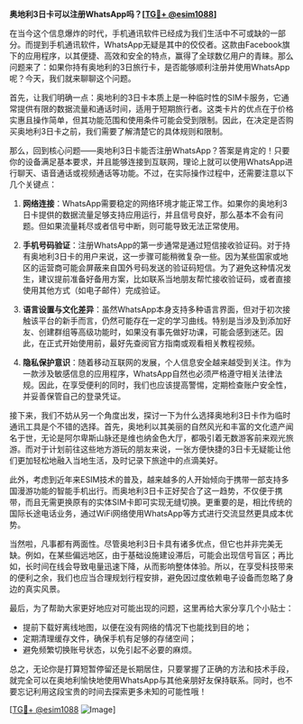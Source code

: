 **奥地利3日卡可以注册WhatsApp吗？[[TG💪+ @esim1088](https://t.me/s/esim1088)]**

在当今这个信息爆炸的时代，手机通讯软件已经成为我们生活中不可或缺的一部分。而提到手机通讯软件，WhatsApp无疑是其中的佼佼者。这款由Facebook旗下的应用程序，以其便捷、高效和安全的特点，赢得了全球数亿用户的青睐。那么问题来了：如果你持有奥地利的3日旅行卡，是否能够顺利注册并使用WhatsApp呢？今天，我们就来聊聊这个问题。

首先，让我们明确一点：奥地利的3日卡本质上是一种临时性的SIM卡服务，它通常提供有限的数据流量和通话时间，适用于短期旅行者。这类卡片的优点在于价格实惠且操作简单，但其功能范围和使用条件可能会受到限制。因此，在决定是否购买奥地利3日卡之前，我们需要了解清楚它的具体规则和限制。

那么，回到核心问题——奥地利3日卡能否注册WhatsApp？答案是肯定的！只要你的设备满足基本要求，并且能够连接到互联网，理论上就可以使用WhatsApp进行聊天、语音通话或视频通话等功能。不过，在实际操作过程中，还需要注意以下几个关键点：

1. **网络连接**：WhatsApp需要稳定的网络环境才能正常工作。如果你的奥地利3日卡提供的数据流量足够支持应用运行，并且信号良好，那么基本不会有问题。但如果流量耗尽或者信号中断，则可能导致无法正常使用。

2. **手机号码验证**：注册WhatsApp的第一步通常是通过短信接收验证码。对于持有奥地利3日卡的用户来说，这一步骤可能稍微复杂一些。因为某些国家或地区的运营商可能会屏蔽来自国外号码发送的验证码短信。为了避免这种情况发生，建议提前准备好备用方案，比如联系当地朋友帮忙接收验证码，或者直接使用其他方式（如电子邮件）完成验证。

3. **语言设置与文化差异**：虽然WhatsApp本身支持多种语言界面，但对于初次接触该平台的新手而言，仍然可能存在一定的学习曲线。特别是当涉及到添加好友、创建群组等高级功能时，如果没有事先做好功课，可能会感到迷茫。因此，在正式开始使用前，最好先查阅官方指南或观看相关教程视频。

4. **隐私保护意识**：随着移动互联网的发展，个人信息安全越来越受到关注。作为一款涉及敏感信息的应用程序，WhatsApp自然也必须严格遵守相关法律法规。因此，在享受便利的同时，我们也应该提高警惕，定期检查账户安全性，并妥善保管自己的登录凭证。

接下来，我们不妨从另一个角度出发，探讨一下为什么选择奥地利3日卡作为临时通讯工具是个不错的选择。首先，奥地利以其美丽的自然风光和丰富的文化遗产闻名于世，无论是阿尔卑斯山脉还是维也纳金色大厅，都吸引着无数游客前来观光旅游。而对于计划前往这些地方游玩的朋友来说，一张方便快捷的3日卡无疑能让他们更加轻松地融入当地生活，及时记录下旅途中的点滴美好。

此外，考虑到近年来ESIM技术的普及，越来越多的人开始倾向于携带一部支持多国漫游功能的智能手机出行。而奥地利3日卡正好契合了这一趋势，不仅便于携带，而且无需更换原有的实体SIM卡即可实现无缝切换。更重要的是，相比传统的国际长途电话业务，通过WiFi网络使用WhatsApp等方式进行交流显然更具成本优势。

当然啦，凡事都有两面性。尽管奥地利3日卡具有诸多优点，但它也并非完美无缺。例如，在某些偏远地区，由于基础设施建设滞后，可能会出现信号盲区；再比如，长时间在线会导致电量迅速下降，从而影响整体体验。所以，在享受科技带来的便利之余，我们也应当合理规划行程安排，避免因过度依赖电子设备而忽略了身边的真实风景。

最后，为了帮助大家更好地应对可能出现的问题，这里再给大家分享几个小贴士：
- 提前下载好离线地图，以便在没有网络的情况下也能找到目的地；
- 定期清理缓存文件，确保手机有足够的存储空间；
- 避免频繁切换账号状态，以免引起不必要的麻烦。

总之，无论你是打算短暂停留还是长期居住，只要掌握了正确的方法和技术手段，就完全可以在奥地利愉快地使用WhatsApp与其他亲朋好友保持联系。同时，也不要忘记利用这段宝贵的时间去探索更多未知的可能性哦！

[[TG💪+ @esim1088](https://t.me/s/esim1088) ![Image](https://i.postimg.cc/4NQfJmqS/Snipaste-2025-05-13-00-14-12.png)]